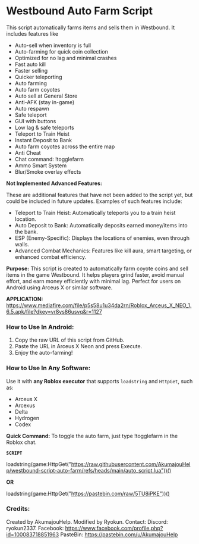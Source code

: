 # Westbound Auto Farm Script

This script automatically farms items and sells them in Westbound. It includes features like
- Auto-sell when inventory is full
- Auto-farming for quick coin collection
- Optimized for no lag and minimal crashes
- Fast auto kill
- Faster selling
- Quicker teleporting
- Auto farming
- Auto farm coyotes
- Auto sell at General Store
- Anti-AFK (stay in-game)
- Auto respawn
- Safe teleport
- GUI with buttons
- Low lag & safe teleports
- Teleport to Train Heist
- Instant Deposit to Bank
- Auto farm coyotes across the entire map
- Anti Cheat
- Chat command: !togglefarm
- Ammo Smart System
- Blur/Smoke overlay effects

**Not Implemented Advanced Features:**

These are additional features that have not been added to the script yet, but could be included in future updates. Examples of such features include:

- Teleport to Train Heist: Automatically teleports you to a train heist location.
- Auto Deposit to Bank: Automatically deposits earned money/items into the bank.
- ESP (Enemy-Specific): Displays the locations of enemies, even through walls.
- Advanced Combat Mechanics: Features like kill aura, smart targeting, or enhanced combat efficiency.


**Purpose:**
This script is created to automatically farm coyote coins and sell items in the game Westbound. 
It helps players grind faster, avoid manual effort, and earn money efficiently with minimal lag. 
Perfect for users on Android using Arceus X or similar software.

**APPLICATION:**
https://www.mediafire.com/file/p5s58u1u34da2rn/Roblox_Arceus_X_NEO_1.6.5.apk/file?dkey=vr8ys86usvq&r=1127


### How to Use In Android:
1. Copy the raw URL of this script from GitHub.
2. Paste the URL in Arceus X Neon and press Execute.
3. Enjoy the auto-farming!

### How to Use In Any Software:
Use it with **any Roblox executor** that supports `loadstring` and `HttpGet`, such as:
- Arceus X
- Arcexus
- Delta
- Hydrogen
- Codex

**Quick Command:**
To toggle the auto farm, just type !togglefarm in the Roblox chat.

**`SCRIPT`**

loadstring(game:HttpGet("https://raw.githubusercontent.com/AkumajouHelp/westbound-script-auto-farm/refs/heads/main/auto_script.lua"))()

**OR**

loadstring(game:HttpGet("https://pastebin.com/raw/5TU8iPKE"))()
### Credits:
Created by AkumajouHelp.
Modified by Ryokun.
Contact: Discord: ryokun2337.
        Facebook: https://www.facebook.com/profile.php?id=100083718851963
        PasteBin: https://pastebin.com/u/AkumajouHelp
        
